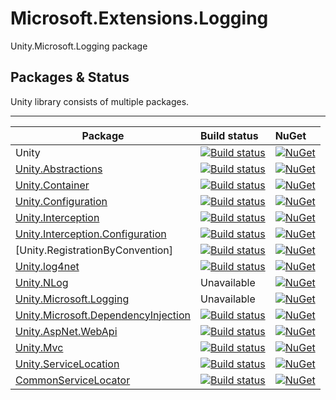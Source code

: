 # Microsoft.Extensions.Logging
Unity.Microsoft.Logging package


## Packages & Status
Unity library consists of multiple packages. 

---
Package  | Build status | NuGet 
-------- | :------------ | :------------ 
Unity    | [![Build status](https://ci.appveyor.com/api/projects/status/nv00dk4lax6oqd00/branch/master?svg=true)](https://ci.appveyor.com/project/IoC-Unity/unity/branch/master)   | [![NuGet](https://img.shields.io/nuget/v/Unity.svg)](https://www.nuget.org/packages/Unity)
[Unity.Abstractions](https://github.com/unitycontainer/abstractions)  | [![Build status](https://ci.appveyor.com/api/projects/status/l3bwjwm7q10nrdus/branch/master?svg=true)](https://ci.appveyor.com/project/IoC-Unity/abstractions/branch/master) | [![NuGet](https://img.shields.io/nuget/v/Unity.Abstractions.svg)](https://www.nuget.org/packages/Unity.Abstractions) 
[Unity.Container](https://github.com/unitycontainer/container)  | [![Build status](https://ci.appveyor.com/api/projects/status/s7s905q6xd6b2503/branch/master?svg=true)](https://ci.appveyor.com/project/IoC-Unity/container/branch/master) | [![NuGet](https://img.shields.io/nuget/v/Unity.Container.svg)](https://www.nuget.org/packages/Unity.Container)
[Unity.Configuration](https://github.com/unitycontainer/configuration)  | [![Build status](https://ci.appveyor.com/api/projects/status/89jo5cuum6839j3b/branch/master?svg=true)](https://ci.appveyor.com/project/IoC-Unity/configuration/branch/master) | [![NuGet](https://img.shields.io/nuget/v/Unity.Configuration.svg)](https://www.nuget.org/packages/Unity.Configuration)
[Unity.Interception](https://github.com/unitycontainer/interception)  | [![Build status](https://ci.appveyor.com/api/projects/status/xb5tbuxxqb381kxc/branch/master?svg=true)](https://ci.appveyor.com/project/IoC-Unity/interception/branch/master) | [![NuGet](https://img.shields.io/nuget/v/Unity.Interception.svg)](https://www.nuget.org/packages/Unity.Interception)
[Unity.Interception.Configuration](https://github.com/unitycontainer/interception-configuration)  | [![Build status](https://ci.appveyor.com/api/projects/status/wh7x0lml55c483st/branch/master?svg=true)](https://ci.appveyor.com/project/IoC-Unity/interception-configuration/branch/master) | [![NuGet](https://img.shields.io/nuget/v/Unity.Interception.Configuration.svg)](https://www.nuget.org/packages/Unity.Interception.Configuration) 
[Unity.RegistrationByConvention]  |  [![Build status](https://ci.appveyor.com/api/projects/status/xv7bkc6v62g4w7n4/branch/master?svg=true)](https://ci.appveyor.com/project/IoC-Unity/registration-by-convention/branch/master) | [![NuGet](https://img.shields.io/nuget/v/Unity.RegistrationByConvention.svg)](https://www.nuget.org/packages/Unity.RegistrationByConvention) 
[Unity.log4net](https://github.com/unitycontainer/log4net)  | [![Build status](https://ci.appveyor.com/api/projects/status/3x9gf21l6qqxo9rn/branch/master?svg=true)](https://ci.appveyor.com/project/IoC-Unity/log4net/branch/master) | [![NuGet](https://img.shields.io/nuget/v/Unity.log4net.svg)](https://www.nuget.org/packages/Unity.log4net)
[Unity.NLog](https://github.com/unitycontainer/NLog)  | Unavailable | [![NuGet](https://img.shields.io/nuget/v/Unity.NLog.svg)](https://www.nuget.org/packages/Unity.NLog)
[Unity.Microsoft.Logging](https://github.com/unitycontainer/microsoft-logging)  | Unavailable |  [![NuGet](https://img.shields.io/nuget/v/Unity.Microsoft.Logging.svg)](https://www.nuget.org/packages/Unity.Microsoft.Logging)
[Unity.Microsoft.DependencyInjection](https://github.com/unitycontainer/microsoft-dependency-injection)  | [![Build status](https://ci.appveyor.com/api/projects/status/sevk2yb2jokf8ltr/branch/master?svg=true)](https://ci.appveyor.com/project/IoC-Unity/microsoft-dependency-injection/branch/master) | [![NuGet](https://img.shields.io/nuget/v/Unity.Microsoft.DependencyInjection.svg)](https://www.nuget.org/packages/Unity.Microsoft.DependencyInjection)
[Unity.AspNet.WebApi](https://github.com/unitycontainer/aspnet-webapi)  | [![Build status](https://ci.appveyor.com/api/projects/status/rn0ohbxtv6c0q726/branch/master?svg=true)](https://ci.appveyor.com/project/IoC-Unity/aspnet-webapi/branch/master) | [![NuGet](https://img.shields.io/nuget/v/Unity.AspNet.WebApi.svg)](https://www.nuget.org/packages/Unity.AspNet.WebApi)
[Unity.Mvc](https://github.com/unitycontainer/aspnet-mvc)  | [![Build status](https://ci.appveyor.com/api/projects/status/ed670lsbm4sx95f0/branch/master?svg=true)](https://ci.appveyor.com/project/IoC-Unity/aspnet-mvc/branch/master) | [![NuGet](https://img.shields.io/nuget/v/Unity.Mvc.svg)](https://www.nuget.org/packages/Unity.Mvc) 
[Unity.ServiceLocation](https://github.com/unitycontainer/service-location)  | [![Build status](https://ci.appveyor.com/api/projects/status/5q5129q417rg7xe2/branch/master?svg=true)](https://ci.appveyor.com/project/IoC-Unity/service-location/branch/master) | [![NuGet](https://img.shields.io/nuget/v/Unity.ServiceLocation.svg)](https://www.nuget.org/packages/Unity.ServiceLocation) 
[CommonServiceLocator](https://github.com/unitycontainer/commonservicelocator)  | [![Build status](https://ci.appveyor.com/api/projects/status/dax8w8u3d5c6kv0a/branch/master?svg=true)](https://ci.appveyor.com/project/IoC-Unity/commonservicelocator/branch/master) | [![NuGet](https://img.shields.io/nuget/v/commonservicelocator.svg)](https://www.nuget.org/packages/CommonServiceLocator)


